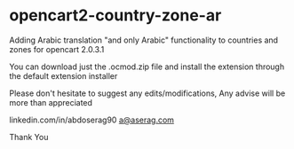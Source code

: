 # opencart2-country-zone-ar
Adding Arabic translation "and only Arabic" functionality to countries and zones for opencart 2.0.3.1

You can download just the .ocmod.zip file and install the extension through the default extension installer

Please don't hesitate to suggest any edits/modifications, Any advise will be more than appreciated 

linkedin.com/in/abdoserag90
a@aserag.com

Thank You

